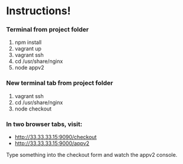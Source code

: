 # Instructions!

### Terminal from project folder
1. npm install
1. vagrant up
1. vagrant ssh
1. cd /usr/share/nginx
1. node appv2

### New terminal tab from project folder
1. vagrant ssh
1. cd /usr/share/nginx
1. node checkout

### In two browser tabs, visit:
- http://33.33.33.15:9090/checkout
- http://33.33.33.15:9000/appv2

Type something into the checkout form and watch the appv2 console.
